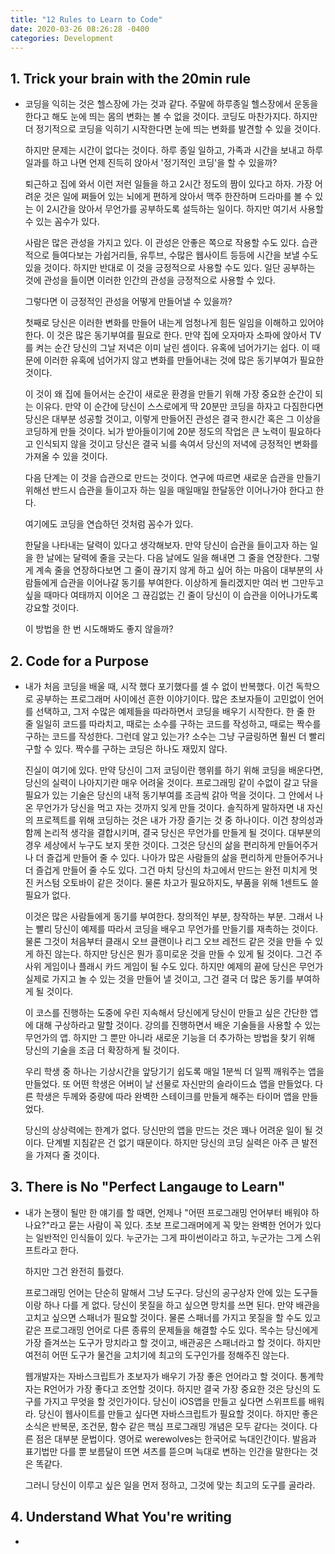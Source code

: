 ```yaml
---
title: "12 Rules to Learn to Code"
date: 2020-03-26 08:26:28 -0400
categories: Development
---
```


## 1. Trick your brain with the 20min rule

- 코딩을 익히는 것은 헬스장에 가는 것과 같다. 주말에 하루종일 헬스장에서 운동을 한다고 해도 눈에 띄는 몸의 변화는 볼 수 없을 것이다. 코딩도 마찬가지다. 하지만 더 정기적으로 코딩을 익히기 시작한다면 눈에 띄는 변화를 발견할 수 있을 것이다. 
  
  하지만 문제는 시간이 없다는 것이다. 하루 종일 일하고, 가족과 시간을 보내고 하루 일과를 하고 나면 언제 진득히 앉아서 '정기적인 코딩'을 할 수 있을까?
  
  퇴근하고 집에 와서 이런 저런 일들을 하고 2시간 정도의 짬이 있다고 하자. 가장 어려운 것은 일에 쩌들어 있는 뇌에게 편하게 앉아서 맥주 한잔하며 드라마를 볼 수 있는 이 2시간을 앉아서 무언가를 공부하도록 설득하는 일이다. 
  하지만 여기서 사용할 수 있는 꼼수가 있다.
  
  사람은 많은 관성을 가지고 있다. 이 관성은 안좋은 쪽으로 작용할 수도 있다. 습관적으로 들여다보는 가쉽거리들, 유투브, 수많은 웹사이트 등등에 시간을 보낼 수도 있을 것이다. 하지만 반대로 이 것을 긍정적으로 사용할 수도 있다. 일단 공부하는 것에 관성을 들이면 이러한 인간의 관성을 긍정적으로 사용할 수 있다. 
  
  
  
  그렇다면 이 긍정적인 관성을 어떻게 만들어낼 수 있을까?
  
  첫째로 당신은 이러한 변화를 만들어 내는게 엄청나게 힘든 일임을 이해하고 있어야 한다. 이 것은 많은 동기부여를 필요로 한다. 만약 집에 오자마자 소파에 앉아서 TV를 켜는 순간 당신의 그날 저녁은 이미 날린 셈이다. 유혹에 넘어가기는 쉽다. 이 때문에 이러한 유혹에 넘어가지 않고 변화를 만들어내는 것에 많은 동기부여가 필요한 것이다.
  
  이 것이 왜 집에 들어서는 순간이 새로운 환경을 만들기 위해 가장 중요한 순간이 되는 이유다. 만약 이 순간에 당신이 스스로에게 딱 20분만 코딩을 하자고 다짐한다면 당신은 대부분 성공할 것이고, 이렇게 만들어진 관성은 결국 한시간 혹은 그 이상을 코딩하게 만들 것이다. 뇌가 받아들이기에 20분 정도의 작업은 큰 노력이 필요하다고 인식되지 않을 것이고 당신은 결국 뇌를 속여서 당신의 저녁에 긍정적인 변화를 가져올 수 있을 것이다.
  
  다음 단계는 이 것을 습관으로 만드는 것이다. 연구에 따르면 새로운 습관을 만들기 위해선 반드시 습관을 들이고자 하는 일을 매일매일 한달동안 이어나가야 한다고 한다. 
  
  여기에도 코딩을 연습하던 것처럼 꼼수가 있다.
  
  한달을 나타내는 달력이 있다고 생각해보자. 만약 당신이 습관을 들이고자 하는 일을 한 날에는 달력에 줄을 긋는다. 다음 날에도 일을 해내면 그 줄을 연장한다. 그렇게 계속 줄을 연장하다보면 그 줄이 끊기지 않게 하고 싶어 하는 마음이 대부분의 사람들에게 습관을 이어나갈 동기를 부여한다. 이상하게 들리겠지만 여러 번 그만두고 싶을 때마다 여태까지 이어온 그 끊김없는 긴 줄이 당신이 이 습관을 이어나가도록 강요할 것이다.
  
  
  이 방법을 한 번 시도해봐도 좋지 않을까?

## 2. Code for a Purpose

- 내가 처음 코딩을 배울 때, 시작 했다 포기했다를 셀 수 없이 반복했다. 이건 독학으로 공부하는 프로그래머 사이에선 흔한 이야기이다. 많은 초보자들이 고민없이 언어를 선택하고, 그저 수많은 예제들을 따라하면서 코딩을 배우기 시작한다. 한 줄 한 줄 일일히 코드를 따라치고, 때로는 소수를 구하는 코드를 작성하고, 때로는 짝수를 구하는 코드를 작성한다. 그런데 알고 있는가? 소수는 그냥 구글링하면 훨씬 더 빨리 구할 수 있다. 짝수를 구하는 코딩은 하나도 재밌지 않다. 
  
  진실이 여기에 있다. 만약 당신이 그저 코딩이란 행위를 하기 위해 코딩을 배운다면, 당신의 실력이 나아지기란 매우 어려울 것이다. 프로그래밍 같이 수없이 갈고 닦을 필요가 있는 기술은 당신의 내적 동기부여를 조금씩 갉아 먹을 것이다. 그 안에서 나온 무언가가 당신을 먹고 자는 것까지 잊게 만들 것이다. 솔직하게 말하자면 내 자신의 프로젝트를 위해 코딩하는 것은 내가 가장 즐기는 것 중 하나이다. 이건 창의성과 함께 논리적 생각을 결합시키며, 결국 당신은 무언가를 만들게 될 것이다. 대부분의 경우 세상에서 누구도 보지 못한 것이다. 그것은 당신의 삶을 편리하게 만들어주거나 더 즐겁게 만들어 줄 수 있다. 나아가 많은 사람들의 삶을 편리하게 만들어주거나 더 즐겁게 만들어 줄 수도 있다. 그건 마치 당신의 차고에서 만드는 완전 미치게 멋진 커스텀 오토바이 같은 것이다. 물론 차고가 필요하지도, 부품을 위해 1센트도 쓸 필요가 없다.
  
  이것은 많은 사람들에게 동기를 부여한다. 창의적인 부분, 창작하는 부분. 그래서 나는 빨리 당신이 예제를 따라서 코딩을 배우고 무언가를 만들기를 재촉하는 것이다. 물론 그것이 처음부터 클래시 오브 클랜이나 리그 오브 레전드 같은 것을 만들 수 있게 하진 않는다. 하지만 당신은 뭔가 흥미로운 것을 만들 수 있게 될 것이다. 그건 주사위 게임이나 플래시 카드 게임이 될 수도 있다. 하지만 예제의 끝에 당신은 무언가 실제로 가지고 놀 수 있는 것을 만들어 낼 것이고, 그건 결국 더 많은 동기를 부여하게 될 것이다.
  
  이 코스를 진행하는 도중에 우린 지속해서 당신에게 당신이 만들고 싶은 간단한 앱에 대해 구상하라고 말할 것이다. 강의를 진행하면서 배운 기술들을 사용할 수 있는 무언가의 앱. 하지만 그 뿐만 아니라 새로운 기능을 더 추가하는 방법을 찾기 위해 당신의 기술을 조금 더 확장하게 될 것이다.
  
  우리 학생 중 하나는 기상시간을 앞당기기 쉽도록 매일 1분씩 더 일찍 깨워주는 앱을 만들었다. 또 어떤 학생은 어버이 날 선물로 자신만의 슬라이드쇼 앱을 만들었다. 다른 학생은 두께와 중량에 따라 완벽한 스테이크를 만들게 해주는 타이머 앱을 만들었다.
  
  당신의 상상력에는 한계가 없다. 당신만의 앱을 만드는 것은 꽤나 어려운 일이 될 것이다. 단계별 지침같은 건 없기 때문이다. 하지만 당신의 코딩 실력은 아주 큰 발전을 가져다 줄 것이다.
  
  
## 3. There is No "Perfect Langauge to Learn"

- 내가 논쟁이 될만 한 얘기를 할 때면, 언제나 "어떤 프로그래밍 언어부터 배워야 하나요?"라고 묻는 사람이 꼭 있다. 초보 프로그래머에게 꼭 맞는 완벽한 언어가 있다는 일반적인 인식들이 있다. 누군가는 그게 파이썬이라고 하고, 누군가는 그게 스위프트라고 한다.

  하지만 그건 완전히 틀렸다.
  
  프로그래밍 언어는 단순히 말해서 그냥 도구다. 당신의 공구상자 안에 있는 도구들이랑 하나 다를 게 없다. 당신이 못질을 하고 싶으면 망치를 쓰면 된다. 만약 배관을 고치고 싶으면 스패너가 필요할 것이다. 물론 스패너를 가지고 못질을 할 수도 있고 같은 프로그래밍 언어로 다른 종류의 문제들을 해결할 수도 있다. 목수는 당신에게 가장 즐겨쓰는 도구가 망치라고 할 것이고, 배관공은 스패너라고 할 것이다. 하지만 여전히 어떤 도구가 물건을 고치기에 최고의 도구인가를 정해주진 않는다.
  
  웹개발자는 자바스크립트가 초보자가 배우기 가장 좋은 언어라고 할 것이다. 통계학자는 R언어가 가장 좋다고 조언할 것이다. 하지만 결국 가장 중요한 것은 당신의 도구를 가지고 무엇을 할 것인가이다. 당신이 iOS앱을 만들고 싶다면 스위프트를 배워라. 당신이 웹사이트를 만들고 싶다면 자바스크립트가 필요할 것이다. 하지만 좋은 소식은 반복문, 조건문, 함수 같은 핵심 프로그래밍 개념은 모두 같다는 것이다. 다른 점은 대부분 문법이다. 영어로 werewolves는 한국어로 늑대인간이다. 발음과 표기법만 다를 뿐 보름달이 뜨면 셔츠를 뜯으며 늑대로 변하는 인간을 말한다는 것은 똑같다.
  
  그러니 당신이 이루고 싶은 일을 먼저 정하고, 그것에 맞는 최고의 도구를 골라라.
  
## 4. Understand What You're writing

- 

